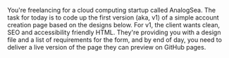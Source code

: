 You're freelancing for a cloud computing startup called AnalogSea. The task for today is to code up the first version (aka, v1) of a simple account creation page based on the designs below. For v1, the client wants clean, SEO and accessibility friendly HTML. They're providing you with a design file and a list of requirements for the form, and by end of day, you need to deliver a live version of the page they can preview on GitHub pages.
